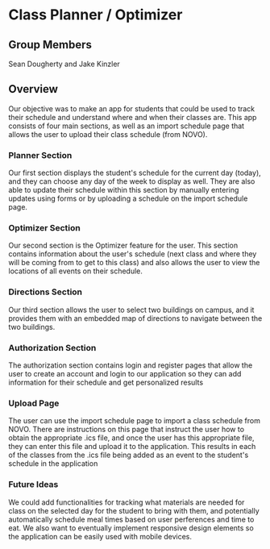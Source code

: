 # Class Planner / Optimizer

## Group Members
Sean Dougherty and Jake Kinzler

## Overview
Our objective was to make an app for students that could be used to track their schedule and understand where and when their classes are. This app consists of four main sections, as well as an import schedule page that allows the user to upload their class schedule (from NOVO).

### Planner Section
Our first section displays the student's schedule for the current day (today), and they can choose any day of the week to display as well. They are also able to update their schedule within this section by manually entering updates using forms or by uploading a schedule on the import schedule page. 

### Optimizer Section
Our second section is the Optimizer feature for the user. This section contains information about the user's schedule (next class and where they will be coming from to get to this class) and also allows the user to view the locations of all events on their schedule.

### Directions Section
Our third section allows the user to select two buildings on campus, and it provides them with an embedded map of directions to navigate between the two buildings.

### Authorization Section
The authorization section contains login and register pages that allow the user to create an account and login to our application so they can add information for their schedule and get personalized results

### Upload Page
The user can use the import schedule page to import a class schedule from NOVO. There are instructions on this page that instruct the user how to obtain the appropriate .ics file, and once the user has this appropriate file, they can enter this file and upload it to the application. This results in each of the classes from the .ics file being added as an event to the student's schedule in the application

### Future Ideas
We could add functionalities for tracking what materials are needed for class on the selected day for the student to bring with them, and potentially automatically schedule meal times based on user perferences and time to eat. We also want to eventually implement responsive design elements so the application can be easily used with mobile devices.
